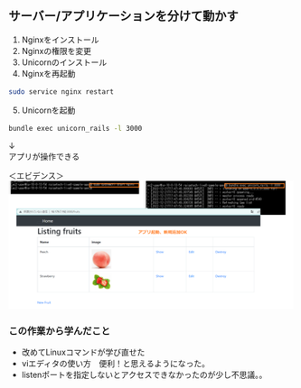 ## サーバー/アプリケーションを分けて動かす ##
1. Nginxをインストール
2. Nginxの権限を変更
3. Unicornのインストール
4. Nginxを再起動
```bash
sudo service nginx restart
```
5. Unicornを起動
```bash
bundle exec unicorn_rails -l 3000
```  
↓  
アプリが操作できる

＜エビデンス＞
![分けて動かす](images/unicorn.png)

### この作業から学んだこと ###
* 改めてLinuxコマンドが学び直せた
* viエディタの使い方　便利！と思えるようになった。
* listenポートを指定しないとアクセスできなかったのが少し不思議。。

